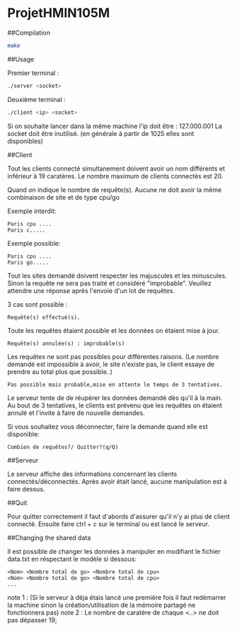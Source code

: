 # ProjetHMIN105M

##Compilation

```bash
make
```

##Usage

Premier terminal :
```bash
./server <socket>
```
Deuxième terminal :
```bash
./client <ip> <socket>
```
Si on souhaite lancer dans la même machine l'ip doit être : 127.000.001 
La socket doit être inutilisé. (en générale à partir de 1025 elles sont disponibles)

##Client

Tout les clients connecté simultanement doivent avoir un nom différents et inférieur à 19 caratères. Le nombre maximum de clients connectés est 20.

Quand on indique le nombre de requête(s). Aucune ne doit avoir la même combinaison de site et de type cpu/go 

Exemple interdit:
```
Paris cpu ....
Paris c.....
```
Exemple possible:
```
Paris cpu ....
Paris go.....
```
Tout les sites demandé doivent respecter les majuscules et les minuscules. Sinon la requête ne sera pas traité et considéré "improbable".
Veuillez attendre une réponse après l'envoie d'un lot de requêtes.

3 cas sont possible :
```
Requête(s) effectué(s).
```
Toute les requêtes étaient possible et les données on étaient mise à jour.

```
Requête(s) annulée(s) : improbable(s)
```
Les requêtes ne sont pas possibles pour différentes raisons. (Le nombre demandé est impossible à avoir, le site n'existe pas, le client essaye de prendre au total plus que possible..)

```
Pas possible mais probable,mise en attente le temps de 3 tentatives.
```
Le serveur tente de de réupérer les données demandé dès qu'il à la main. Au bout de 3 tentatives, le clients est prévenu que les requêtes on étaient annulé et l'invite à faire de nouvelle demandes.

Si vous souhaitez vous déconnecter, faire la demande quand elle est disponible:
```
Combien de requêtes?/ Quitter?(q/Q)
```

##Serveur

Le serveur affiche des informations concernant les clients connectés/déconnectés.
Après avoir était lancé, aucune manipulation est à faire dessus.

##Quit

Pour quitter correctement il faut d'abords d'assurer qu'il n'y ai plus de client connecté.
Ensuite faire ctrl + c sur le terminal ou est lancé le serveur.

##Changing the shared data

Il est possible de changer les données à manipuler en modifiant le fichier data.txt en réspectant le modèle si dessous:

```
<Nom> <Nombre total de go> <Nombre total de cpu>
<Nom> <Nombre total de go> <Nombre total de cpu>
...
```
note 1 : (Si le serveur à déja étais lancé une première fois il faut redémarrer la machine sinon la création/utilisation de la mémoire partagé ne fonctionnera pas)
note 2 : Le nombre de caratère de chaque <..> ne doit pas dépasser 19;
